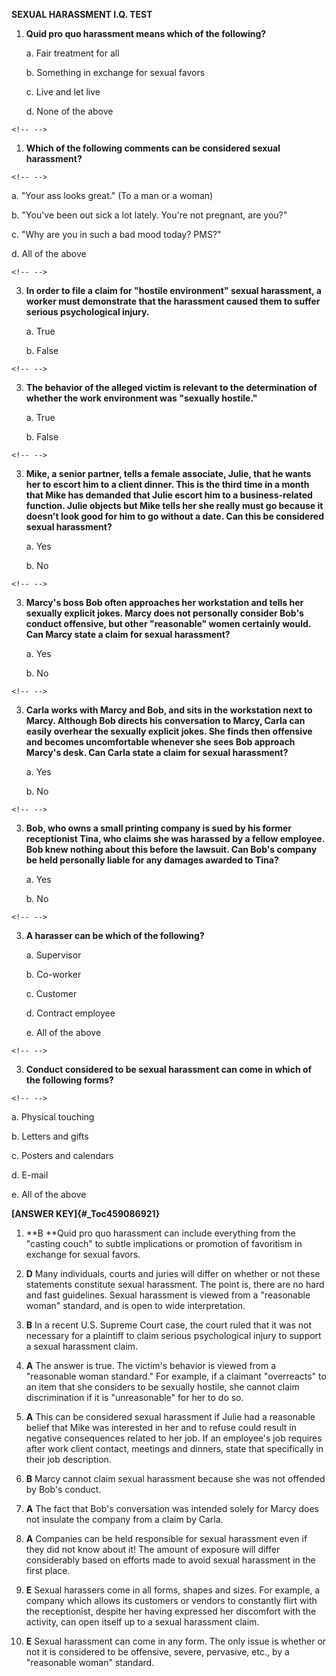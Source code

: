 **SEXUAL HARASSMENT I.Q. TEST**

1.  **Quid pro quo harassment means which of the following?**

    a.  Fair treatment for all

    b.  Something in exchange for sexual favors

    c.  Live and let live

    d.  None of the above

```{=html}
<!-- -->
```
1.  **Which of the following comments can be considered sexual
    harassment?**

```{=html}
<!-- -->
```
a.  "Your ass looks great.\" (To a man or a woman)

b.  "You\'ve been out sick a lot lately. You\'re not pregnant, are you?"

c.  "Why are you in such a bad mood today? PMS?"

d.  All of the above

```{=html}
<!-- -->
```
3.  **In order to file a claim for "hostile environment" sexual
    harassment, a worker must demonstrate that the harassment caused
    them to suffer serious psychological injury.**

    a.  True

    b.  False

```{=html}
<!-- -->
```
3.  **The behavior of the alleged victim is relevant to the
    determination of whether the work environment was "sexually
    hostile."**

    a.  True

    b.  False

```{=html}
<!-- -->
```
3.  **Mike, a senior partner, tells a female associate, Julie, that he
    wants her to escort him to a client dinner. This is the third time
    in a month that Mike has demanded that Julie escort him to a
    business-related function. Julie objects but Mike tells her she
    really must go because it doesn\'t look good for him to go without a
    date. Can this be considered sexual harassment?**

    a.  Yes

    b.  No

```{=html}
<!-- -->
```
3.  **Marcy's boss Bob often approaches her workstation and tells her
    sexually explicit jokes. Marcy does not personally consider Bob's
    conduct offensive, but other "reasonable" women certainly would. Can
    Marcy state a claim for sexual harassment?**

    a.  Yes

    b.  No

```{=html}
<!-- -->
```
3.  **Carla works with Marcy and Bob, and sits in the workstation next
    to Marcy. Although Bob directs his conversation to Marcy, Carla can
    easily overhear the sexually explicit jokes. She finds then
    offensive and becomes uncomfortable whenever she sees Bob approach
    Marcy's desk. Can Carla state a claim for sexual harassment?**

    a.  Yes

    b.  No

```{=html}
<!-- -->
```
3.  **Bob, who owns a small printing company is sued by his former
    receptionist Tina, who claims she was harassed by a fellow employee.
    Bob knew nothing about this before the lawsuit. Can Bob\'s company
    be held personally liable for any damages awarded to Tina?**

    a.  Yes

    b.  No

```{=html}
<!-- -->
```
3.  **A harasser can be which of the following?**

    a.  Supervisor

    b.  Co-worker

    c.  Customer

    d.  Contract employee

    e.  All of the above

```{=html}
<!-- -->
```
3.  **Conduct considered to be sexual harassment can come in which of
    the following forms?**

```{=html}
<!-- -->
```
a.  Physical touching

b.  Letters and gifts

c.  Posters and calendars

d.  E-mail

e.  All of the above

**[ANSWER KEY]{#_Toc459086921}**

1.  **B **Quid pro quo harassment can include everything from the
    "casting couch" to subtle implications or promotion of favoritism in
    exchange for sexual favors.

2.  **D** Many individuals, courts and juries will differ on whether or
    not these statements constitute sexual harassment. The point is,
    there are no hard and fast guidelines. Sexual harassment is viewed
    from a "reasonable woman" standard, and is open to wide
    interpretation.

3.  **B** In a recent U.S. Supreme Court case, the court ruled that it
    was not necessary for a plaintiff to claim serious psychological
    injury to support a sexual harassment claim.

4.  **A** The answer is true. The victim's behavior is viewed from a
    "reasonable woman standard." For example, if a claimant "overreacts"
    to an item that she considers to be sexually hostile, she cannot
    claim discrimination if it is "unreasonable" for her to do so.

5.  **A** This can be considered sexual harassment if Julie had a
    reasonable belief that Mike was interested in her and to refuse
    could result in negative consequences related to her job. If an
    employee's job requires after work client contact, meetings and
    dinners, state that specifically in their job description.

6.  **B** Marcy cannot claim sexual harassment because she was not
    offended by Bob's conduct.

7.  **A** The fact that Bob's conversation was intended solely for Marcy
    does not insulate the company from a claim by Carla.

8.  **A** Companies can be held responsible for sexual harassment even
    if they did not know about it! The amount of exposure will differ
    considerably based on efforts made to avoid sexual harassment in the
    first place.

9.  **E** Sexual harassers come in all forms, shapes and sizes. For
    example, a company which allows its customers or vendors to
    constantly flirt with the receptionist, despite her having expressed
    her discomfort with the activity, can open itself up to a sexual
    harassment claim.

10. **E** Sexual harassment can come in any form. The only issue is
    whether or not it is considered to be offensive, severe, pervasive,
    etc., by a "reasonable woman" standard.
